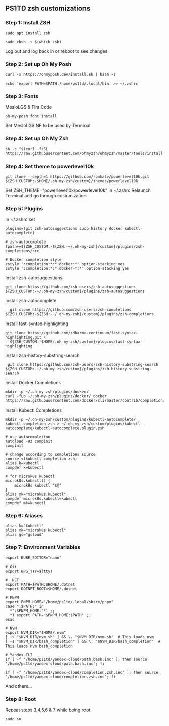 ## PS1TD zsh customizations

### Step 1: Install ZSH

```
sudo apt install zsh
```

```
sudo chsh -s $(which zsh)
```
Log out and log back in or reboot to see changes

### Step 2: Set up Oh My Posh
```
curl -s https://ohmyposh.dev/install.sh | bash -s
```
```
echo 'export PATH=$PATH:/home/ps1td/.local/bin' >> ~/.zshrc
```

### Step 3: Fonts
MesloLGS & Fira Code
```
oh-my-posh font install
```

Set MesloLGS NF to be used by Terminal

### Step 4: Set up Oh My Zsh
```
sh -c "$(curl -fsSL https://raw.githubusercontent.com/ohmyzsh/ohmyzsh/master/tools/install.sh)"
```

### Step 4: Set theme to powerlevel10k

```
git clone --depth=1 https://github.com/romkatv/powerlevel10k.git ${ZSH_CUSTOM:-$HOME/.oh-my-zsh/custom}/themes/powerlevel10k
```

Set ZSH_THEME="powerlevel10k/powerlevel10k" in ~/.zshrc
Relaunch Terminal and go through customization

### Step 5: Plugins

In ~/.zshrc set

```
plugins=(git zsh-autosuggestions sudo history docker kubectl-autocomplete)

# zsh-autocomplete
fpath+=${ZSH_CUSTOM:-${ZSH:-~/.oh-my-zsh}/custom}/plugins/zsh-completions/src

# Docker completion style
zstyle ':completion:*:*:docker:*' option-stacking yes
zstyle ':completion:*:*:docker-*:*' option-stacking yes

```

Install zsh-autosuggestions

```
git clone https://github.com/zsh-users/zsh-autosuggestions ${ZSH_CUSTOM:-~/.oh-my-zsh/custom}/plugins/zsh-autosuggestions
```

Install zsh-autocomplete

```
  git clone https://github.com/zsh-users/zsh-completions ${ZSH_CUSTOM:-${ZSH:-~/.oh-my-zsh}/custom}/plugins/zsh-completions
```

Install fast-syntax-highlighting
```
git clone https://github.com/zdharma-continuum/fast-syntax-highlighting.git \
  ${ZSH_CUSTOM:-$HOME/.oh-my-zsh/custom}/plugins/fast-syntax-highlighting
```

Install zsh-history-substring-search
```
 git clone https://github.com/zsh-users/zsh-history-substring-search ${ZSH_CUSTOM:-~/.oh-my-zsh/custom}/plugins/zsh-history-substring-search
```

Install Docker Completions

```
mkdir -p ~/.oh-my-zsh/plugins/docker/
curl -fLo ~/.oh-my-zsh/plugins/docker/_docker https://raw.githubusercontent.com/docker/cli/master/contrib/completion/zsh/_docker
```

Install Kubectl Completions
```
mkdir -p ~/.oh-my-zsh/custom/plugins/kubectl-autocomplete/
kubectl completion zsh > ~/.oh-my-zsh/custom/plugins/kubectl-autocomplete/kubectl-autocomplete.plugin.zsh
```
```
# use autocompletion
autoload -Uz compinit
compinit

# change according to completions source
source <(kubectl completion zsh)
alias k=kubectl
compdef k=kubectl

# for microk8s kubectl
microk8s.kubectl() {
    microk8s kubectl "$@"
}
alias mk="microk8s.kubectl"
compdef microk8s.kubectl=kubectl
compdef mk=kubectl
```

### Step 6: Aliases

```
alias k="kubectl"
alias mk="microk8s kubectl"
alias gc="gcloud"
```

### Step 7: Environment Variables

```
export KUBE_EDITOR="nano"

# Git
export GPG_TTY=$(tty)

# .NET
export PATH=$PATH:$HOME/.dotnet
export DOTNET_ROOT=$HOME/.dotnet

# PNPM
export PNPM_HOME="/home/ps1td/.local/share/pnpm"
case ":$PATH:" in
  *":$PNPM_HOME:"*) ;;
  *) export PATH="$PNPM_HOME:$PATH" ;;
esac

# NVM
export NVM_DIR="$HOME/.nvm"
[ -s "$NVM_DIR/nvm.sh" ] && \. "$NVM_DIR/nvm.sh"  # This loads nvm
[ -s "$NVM_DIR/bash_completion" ] && \. "$NVM_DIR/bash_completion"  # This loads nvm bash_completion

# Yandex CLI
if [ -f '/home/ps1td/yandex-cloud/path.bash.inc' ]; then source '/home/ps1td/yandex-cloud/path.bash.inc'; fi

if [ -f '/home/ps1td/yandex-cloud/completion.zsh.inc' ]; then source '/home/ps1td/yandex-cloud/completion.zsh.inc'; fi

```

And others...

### Step 8: Root

Repeat steps 3,4,5,6 & 7 while being root

```
sudo su
```
